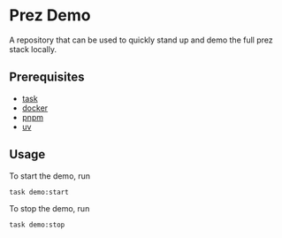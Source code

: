 # Prez Demo

A repository that can be used to quickly stand up and demo the full prez stack locally.

## Prerequisites

- [task](https://taskfile.dev/installation/)
- [docker](https://docs.docker.com/engine/install/)
- [pnpm](https://pnpm.io/installation)
- [uv](https://docs.astral.sh/uv/getting-started/installation/)



## Usage

To start the demo, run

```bash
task demo:start
```

To stop the demo, run

```bash
task demo:stop
```
